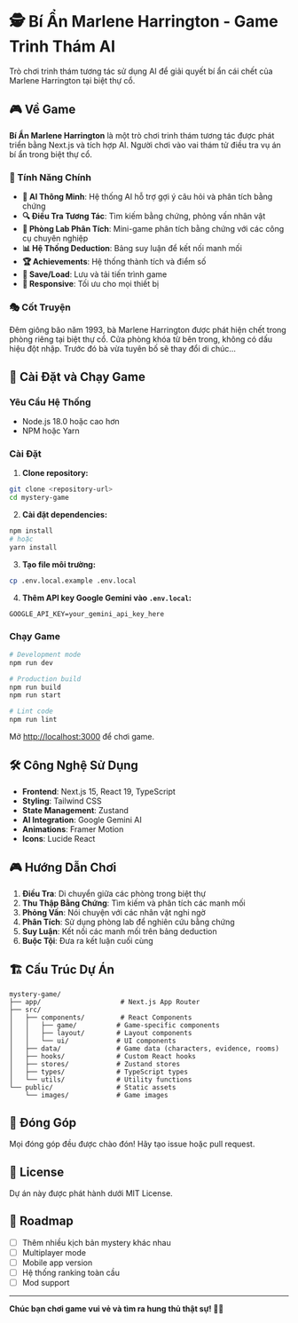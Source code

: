 # 🕵️ Bí Ẩn Marlene Harrington - Game Trinh Thám AI

Trò chơi trinh thám tương tác sử dụng AI để giải quyết bí ẩn cái chết của Marlene Harrington tại biệt thự cổ.

## 🎮 Về Game

**Bí Ẩn Marlene Harrington** là một trò chơi trinh thám tương tác được phát triển bằng Next.js và tích hợp AI. Người chơi vào vai thám tử điều tra vụ án bí ẩn trong biệt thự cổ.

### 🎯 Tính Năng Chính

- **🤖 AI Thông Minh**: Hệ thống AI hỗ trợ gợi ý câu hỏi và phân tích bằng chứng
- **🔍 Điều Tra Tương Tác**: Tìm kiếm bằng chứng, phỏng vấn nhân vật
- **🧪 Phòng Lab Phân Tích**: Mini-game phân tích bằng chứng với các công cụ chuyên nghiệp
- **📊 Hệ Thống Deduction**: Bảng suy luận để kết nối manh mối
- **🏆 Achievements**: Hệ thống thành tích và điểm số
- **💾 Save/Load**: Lưu và tải tiến trình game
- **📱 Responsive**: Tối ưu cho mọi thiết bị

### 🎭 Cốt Truyện

Đêm giông bão năm 1993, bà Marlene Harrington được phát hiện chết trong phòng riêng tại biệt thự cổ. Cửa phòng khóa từ bên trong, không có dấu hiệu đột nhập. Trước đó bà vừa tuyên bố sẽ thay đổi di chúc...

## 🚀 Cài Đặt và Chạy Game

### Yêu Cầu Hệ Thống
- Node.js 18.0 hoặc cao hơn
- NPM hoặc Yarn

### Cài Đặt

1. **Clone repository:**
```bash
git clone <repository-url>
cd mystery-game
```

2. **Cài đặt dependencies:**
```bash
npm install
# hoặc
yarn install
```

3. **Tạo file môi trường:**
```bash
cp .env.local.example .env.local
```

4. **Thêm API key Google Gemini vào `.env.local`:**
```env
GOOGLE_API_KEY=your_gemini_api_key_here
```

### Chạy Game

```bash
# Development mode
npm run dev

# Production build
npm run build
npm run start

# Lint code
npm run lint
```

Mở [http://localhost:3000](http://localhost:3000) để chơi game.

## 🛠️ Công Nghệ Sử Dụng

- **Frontend**: Next.js 15, React 19, TypeScript
- **Styling**: Tailwind CSS
- **State Management**: Zustand
- **AI Integration**: Google Gemini AI
- **Animations**: Framer Motion
- **Icons**: Lucide React

## 🎮 Hướng Dẫn Chơi

1. **Điều Tra**: Di chuyển giữa các phòng trong biệt thự
2. **Thu Thập Bằng Chứng**: Tìm kiếm và phân tích các manh mối
3. **Phỏng Vấn**: Nói chuyện với các nhân vật nghi ngờ
4. **Phân Tích**: Sử dụng phòng lab để nghiên cứu bằng chứng
5. **Suy Luận**: Kết nối các manh mối trên bảng deduction
6. **Buộc Tội**: Đưa ra kết luận cuối cùng

## 🏗️ Cấu Trúc Dự Án

```
mystery-game/
├── app/                    # Next.js App Router
├── src/
│   ├── components/         # React Components
│   │   ├── game/          # Game-specific components
│   │   ├── layout/        # Layout components
│   │   └── ui/            # UI components
│   ├── data/              # Game data (characters, evidence, rooms)
│   ├── hooks/             # Custom React hooks
│   ├── stores/            # Zustand stores
│   ├── types/             # TypeScript types
│   └── utils/             # Utility functions
└── public/                # Static assets
    └── images/            # Game images
```

## 🤝 Đóng Góp

Mọi đóng góp đều được chào đón! Hãy tạo issue hoặc pull request.

## 📄 License

Dự án này được phát hành dưới MIT License.

## 🎯 Roadmap

- [ ] Thêm nhiều kịch bản mystery khác nhau
- [ ] Multiplayer mode
- [ ] Mobile app version
- [ ] Hệ thống ranking toàn cầu
- [ ] Mod support

---

**Chúc bạn chơi game vui vẻ và tìm ra hung thủ thật sự! 🕵️‍♂️**

